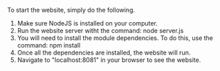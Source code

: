 To start the website, simply do the following.

1. Make sure NodeJS is installed on your computer.
2. Run the website server witht the command: node server.js
3. You will need to install the module dependencies.  To do this, use the command: npm install <module>
4. Once all the dependencies are installed, the website will run.
5. Navigate to "localhost:8081" in your browser to see the website.